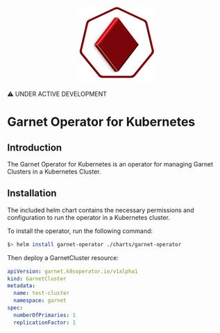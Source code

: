 <p style="text-align:center;" align="center">
  <img src="https://github.com/marcusbooyah/garnet-operator/blob/main/logo.png?raw=true" width="175" height="175"/></a>  
</p>

⚠️ UNDER ACTIVE DEVELOPMENT

# Garnet Operator for Kubernetes


## Introduction
The Garnet Operator for Kubernetes is an operator for managing Garnet Clusters in a Kubernetes Cluster. 

## Installation
The included helm chart contains the necessary permissions and configuration to run the operator in a Kubernetes cluster.

To install the operator, run the following command:
```sh
$> helm install garnet-operator ./charts/garnet-operator
```

Then deploy a GarnetCluster resource:
```yaml
apiVersion: garnet.k8soperator.io/v1alpha1
kind: GarnetCluster
metadata:
  name: test-cluster
  namespace: garnet
spec:
  numberOfPrimaries: 1
  replicationFactor: 1
```
